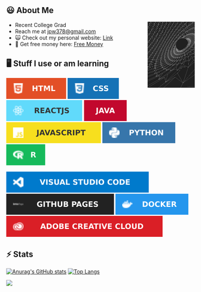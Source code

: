 ## :smiley: About Me
<img align="right" width="25%" height="auto" src="./space.gif">

* Recent College Grad
* Reach me at jpw378@gmail.com
* 🙀 Check out my personal website: [Link](https://joeywang.dev)
* 💸 Get free money here: [Free Money](https://www.youtube.com/watch?v=dQw4w9WgXcQ)

 ## 🖥️ Stuff I use or am learning

![](HTML.svg) ![](CSS.svg) ![](React.svg) ![](Java.svg) ![](JavaScript.svg) ![](Python.svg) ![](R.svg)

![](vscode.svg) ![](githubpages.svg) ![](docker.svg) ![](adobe.svg)


## ⚡ Stats
[![Anurag's GitHub stats](https://github-readme-stats.vercel.app/api?username=Joey-Codes&theme=radical&bg_color=45,3000DD,C835D8)](https://github.com/anuraghazra/github-readme-stats)
[![Top Langs](https://github-readme-stats.vercel.app/api/top-langs/?username=Joey-Codes&theme=gruvbox&bg_color=0,C835D8,3000DD)](https://github.com/anuraghazra/github-readme-stats)

![](https://komarev.com/ghpvc/?username=Joey-Codes&color=3000DD&style=for-the-badge)


